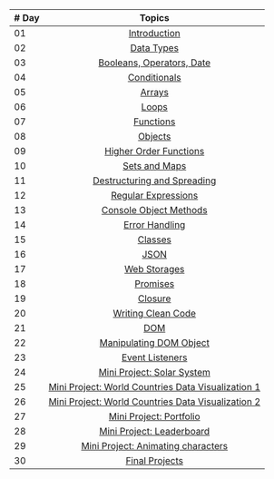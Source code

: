 | # Day |                                                                       Topics                                                                        |
| ----- | :-------------------------------------------------------------------------------------------------------------------------------------------------: |
| 01    |                                                             [Introduction](./days/01_day_introdiction.md)                                                             |
| 02    |                                               [Data Types](./days/02_day_datatype.md)                                                |
| 03    |                             [Booleans, Operators, Date](./days/03_day_operators.js)                           |
| 04    |                                            [Conditionals](./days/04_day_conditional.js)                                               |
| 05    |                                                     [Arrays](./days/05_day_arrays.js)                                                      |
| 06    |                                                       [Loops](./days/06_day_loops.js)                                                       |
| 07    |                                                 [Functions](./days/07_day_function.js)                                                 |
| 08    |                                                    [Objects](./days/08_day_object.js)                                                    |
| 09    |                             [Higher Order Functions](./days/09_day_callbac_function.js)                              |
| 10    |                                           [Sets and Maps](./days/10_day_sets_and_maps.js)                                           |
| 11    |                      [Destructuring and Spreading](./days/11_day_des_spreading.js)                      |
| 12    |                                  [Regular Expressions](./days/12_day_regular_ex.js)                                  |
| 13    |                             [Console Object Methods](./days/13_day_consol_objmth.js)                              |
| 14    |                                         [Error Handling](./days/14_day_error_handling.js)                                          |
| 15    |                                                    [Classes](./days/15_day_classes.js)                                                    |
| 16    |                                                        [JSON](./days/16_day_JSON.js)                                                         |
| 17    |                                            [Web Storages](./days/17_day_wep%20storege.js)                                             |
| 18    |                                                  [Promises](./days/18_day_promise.js)                                                   |
| 19    |                                                   [Closure](./days/19_day_clouse.js)                                                   |
| 20    |                                  [Writing Clean Code](./days/)                                   |
| 21    |                                                          [DOM](./days/21_day_DOM.js)                                                          |
| 22    |                            [Manipulating DOM Object](./days/22_day_DOM2.JS)                            |
| 23    |                                        [Event Listeners](./days/23_day_event.js)                                        |
| 24    |                             [Mini Project: Solar System](./24_Day_Project_solar_system/24_day_project_solar_system.md)                              |
| 25    | [Mini Project: World Countries Data Visualization 1](./25_Day_World_countries_data_visualization_1/25_day_world_countries_data_visualization_1.md) |
| 26    | [Mini Project: World Countries Data Visualization 2](./26_Day_World_countries_data_visualization_2/26_day_world_countries_data_visualization_2.md) |
| 27    |                             [Mini Project: Portfolio](./27_Day_Mini_project_portfolio/27_day_mini_project_portfolio.md)                             |
| 28    |                          [Mini Project: Leaderboard](./28_Day_Mini_project_leaderboard/28_day_mini_project_leaderboard.md)                          |
| 29    |             [Mini Project: Animating characters](./29_Day_Mini_project_animating_characters/29_day_mini_project_animating_characters.md)             |
| 30    |                                     [Final Projects](./30_Day_Mini_project_final/30_day_mini_project_final.md)                                      |
